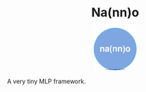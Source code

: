<div align="center">

# Na(nn)o

<img src="logo.svg" width=100></img>

</div>

A very tiny MLP framework.
